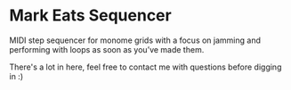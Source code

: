 # Mark Eats Sequencer
MIDI step sequencer for monome grids with a focus on jamming and performing with loops as soon as you’ve made them.

There's a lot in here, feel free to contact me with questions before digging in :)
